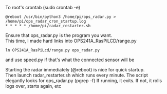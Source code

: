 To root's crontab (sudo crontab -e)
```
@reboot /usr/bin/python3 /home/pi/ops_radar.py > /home/pi/ops_radar_cron_startup.log
* * * * * /home/pi/radar_restarter.sh
```

Ensure that ops_radar.py is the program you want.  
This time, I made hard links into OPS241A_RasPiLCD/range.py
```
ln OPS241A_RasPiLcd/range.py ops_radar.py
```
and use speed.py if that's what the connected sensor will be 

Starting the radar immediately (@reboot) is nice for quick startup.  
Then launch radar_restarter.sh which  runs every minute.  The script elegantly looks for ops_radar.py (pgrep -f)
If running, it exits.  If not, it rolls logs over, starts again, etc
